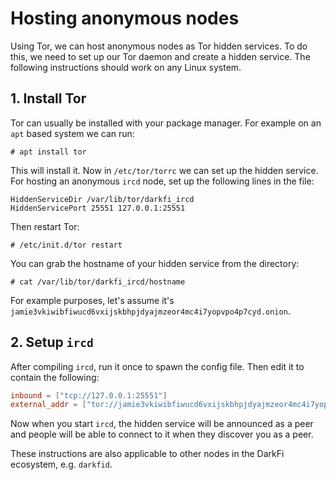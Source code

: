 Hosting anonymous nodes
=======================

Using Tor, we can host anonymous nodes as Tor hidden services. To do
this, we need to set up our Tor daemon and create a hidden service.
The following instructions should work on any Linux system.

## 1. **Install Tor**

Tor can usually be installed with your package manager. For example
on an `apt` based system we can run:

```
# apt install tor
```

This will install it. Now in `/etc/tor/torrc` we can set up the hidden
service. For hosting an anonymous `ircd` node, set up the following
lines in the file:

```
HiddenServiceDir /var/lib/tor/darkfi_ircd
HiddenServicePort 25551 127.0.0.1:25551
```

Then restart Tor:

```
# /etc/init.d/tor restart
```

You can grab the hostname of your hidden service from the directory:

```
# cat /var/lib/tor/darkfi_ircd/hostname
```

For example purposes, let's assume it's
`jamie3vkiwibfiwucd6vxijskbhpjdyajmzeor4mc4i7yopvpo4p7cyd.onion`.

## 2. **Setup `ircd`**

After compiling `ircd`, run it once to spawn the config file. Then
edit it to contain the following:

```toml
inbound = ["tcp://127.0.0.1:25551"]
external_addr = ["tor://jamie3vkiwibfiwucd6vxijskbhpjdyajmzeor4mc4i7yopvpo4p7cyd.onion:25551"]
```

Now when you start `ircd`, the hidden service will be announced as
a peer and people will be able to connect to it when they discover
you as a peer.

These instructions are also applicable to other nodes in the DarkFi
ecosystem, e.g. `darkfid`.
